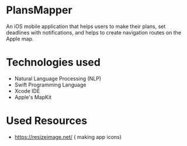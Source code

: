 # PlansMapper
An iOS mobile application that helps users to make their plans, set deadlines with notifications, and helps to create navigation routes on the Apple map.

# Technologies used
* Natural Language Processing (NLP)
* Swift Programming Language
* Xcode IDE
* Apple's MapKit

# Used Resources
* https://resizeimage.net/ ( making app icons)